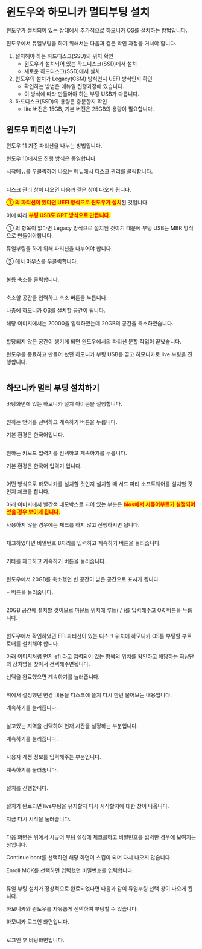 # 윈도우와 하모니카 멀티부팅 설치

윈도우가 설치되어 있는 상태에서 추가적으로 하모니카 OS를 설치하는 방법입니다.

윈도우에서 듀얼부팅을 하기 위해서는 다음과 같은 확인 과정을 거쳐야 합니다.

1. 설치해야 하는 하드디스크(SSD)의 위치 확인
   * 윈도우가 설치되어 있는 하드디스크(SSD)에서 설치
   * 새로운 하드디스크(SSD)에서 설치
2. 윈도우의 설치가 Legacy(CSM) 방식인지 UEFI 방식인지 확인
   * 확인하는 방법은 매뉴얼 진행과정에 있습니다.
   * 이 방식에 따라 만들어야 하는 부팅 USB가 다릅니다.
3. 하드디스크(SSD)의 용량은 충분한지 확인
   * lite 버전은 15GB, 기본 버전은 25GB의 용량이 필요합니다.



## 윈도우 파티션 나누기

윈도우 11 기준 파티션을 나누는 방법입니다.

윈도우 10에서도 진행 방식은 동일합니다.



시작메뉴를 우클릭하여 나오는 메뉴에서 디스크 관리를 클릭합니다.

<figure><img src="../.gitbook/assets/dualboot_01.png" alt=""><figcaption></figcaption></figure>

디스크 관리 창이 나오면 다음과 같은 창이 나오게 됩니다.

<mark style="color:red;">**① 의 파티션이 있다면 UEFI 방식으로 윈도우가 설치**</mark>된 것입니다.

이에 따라 <mark style="color:red;">**부팅 USB도 GPT 방식으로 만듭니다.**</mark>

① 의 항목이 없다면 Legacy 방식으로 설치된 것이기 때문에 부팅 USB는 MBR 방식으로 만들어야합니다.

듀얼부팅을 하기 위해 파티션을 나누어야 합니다.

② 에서 마우스를 우클릭합니다.

<figure><img src="../.gitbook/assets/dualboot_02.png" alt=""><figcaption></figcaption></figure>

불륨 축소를 클릭합니다.

<figure><img src="../.gitbook/assets/dualboot_03.png" alt=""><figcaption></figcaption></figure>

축소할 공간을 입력하고 축소 버튼을 누릅니다.

나중에 하모니카 OS를 설치할 공간이 됩니다.

해당 이미지에서는 20000을 입력하였는데 20GB의 공간을 축소하였습니다.

<figure><img src="../.gitbook/assets/dualboot_04.png" alt=""><figcaption></figcaption></figure>

할당되지 않은 공간이 생기게 되면 윈도우에서의 파티션 분할 작업이 끝났습니다.

윈도우를 종료하고 만들어 놨던 하모니카 부팅 USB를 꽂고 하모니카로 live 부팅을 진행합니다.

<figure><img src="../.gitbook/assets/dualboot_05.png" alt=""><figcaption></figcaption></figure>

## 하모니카 멀티 부팅 설치하기

바탕화면에 있는 하모니카 설치 아이콘을 실행합니다.

<figure><img src="../.gitbook/assets/image (14).png" alt=""><figcaption></figcaption></figure>

원하는 언어를 선택하고 계속하기 버튼을 누릅니다.

기본 환경은 한국어입니다.

<figure><img src="../.gitbook/assets/image (17).png" alt=""><figcaption></figcaption></figure>

원하는 키보드 입력기를 선택하고 계속하기를 누릅니다.

기본 환경은 한국어 입력기 입니다.

<figure><img src="../.gitbook/assets/image (18).png" alt=""><figcaption></figcaption></figure>

어떤 방식으로 하모니카를 설치할 것인지 설치할 때 서드 파티 소프트웨어를 설치할 것인지 체크를 합니다.

아래 이미지에서 빨간색 네모박스로 되어 있는 부분은 <mark style="color:red;">**bios에서 시큐어부트가 설정되어 있을 경우 보이게 됩니다.**</mark>

사용하지 않을 경우에는 체크를 하지 않고 진행하시면 됩니다.

<figure><img src="../.gitbook/assets/dualboot_09.png" alt=""><figcaption></figcaption></figure>

체크하였다면 비밀번호 8자리를 입력하고 계속하기 버튼을 눌러줍니다.

<figure><img src="../.gitbook/assets/dualboot_10.png" alt=""><figcaption></figcaption></figure>

기타를 체크하고 계속하기 버튼을 눌러줍니다.

<figure><img src="../.gitbook/assets/dualboot_11.png" alt=""><figcaption></figcaption></figure>

윈도우에서 20GB를 축소했던 빈 공간이 남은 공간으로 표시가 됩니다.

\+ 버튼을 눌러줍니다.

<figure><img src="../.gitbook/assets/dualboot_12.png" alt=""><figcaption></figcaption></figure>

20GB 공간에 설치할 것이므로 마운트 위치에 루트( / )를 입력해주고 OK 버튼을 누릅니다.

<figure><img src="../.gitbook/assets/dualboot_13.png" alt=""><figcaption></figcaption></figure>

윈도우에서 확인하였던 EFI 파티션이 있는 디스크 위치에 하모니카 OS를 부팅할 부트로더를 설치해야 합니다.

아래 이미지처럼 먼저 efi 라고 입력되어 있는 항목의 위치를 확인하고 해당하는 최상단의 장치명을 찾아서 선택해주면됩니다.

선택을 완료했으면 계속하기를 눌러줍니다.

<figure><img src="../.gitbook/assets/dualboot_14.png" alt=""><figcaption></figcaption></figure>

위에서 설정했던 변경 내용을 디스크에 쓸지 다시 한번 물어보는 내용입니다.

계속하기를 눌러줍니다.

<figure><img src="../.gitbook/assets/dualboot_15.png" alt=""><figcaption></figcaption></figure>

살고있는 지역을 선택하여 현재 시간을 설정하는 부분입니다.

계속하기를 눌러줍니다.

<figure><img src="../.gitbook/assets/dualboot_16.png" alt=""><figcaption></figcaption></figure>

사용자 계정 정보를 입력해주는 부분입니다.

계속하기를 눌러줍니다.

<figure><img src="../.gitbook/assets/dualboot_17.png" alt=""><figcaption></figcaption></figure>

설치를 진행합니다.

<figure><img src="../.gitbook/assets/image (19).png" alt=""><figcaption></figcaption></figure>

설치가 완료되면 live부팅을 유지할지 다시 시작할지에 대한 창이 나옵니다.

지금 다시 시작을 눌러줍니다.

<figure><img src="../.gitbook/assets/image (20).png" alt=""><figcaption></figcaption></figure>

다음 화면은 위에서 시큐어 부팅 설정에 체크를하고 비밀번호를 입력한 경우에 보여지는 창입니다.

Continue boot를 선택하면 해당 화면이 스킵이 되며 다시 나오지 않습니다.

Enroll MOK를 선택하면 입력했던 비밀번호를 입력합니다.

<figure><img src="../.gitbook/assets/dualboot_22.png" alt=""><figcaption></figcaption></figure>

듀얼 부팅 설치가 정상적으로 완료되었다면 다음과 같이 듀얼부팅 선택 창이 나오게 됩니다.

하모니카와 윈도우를 자유롭게 선택하여 부팅할 수 있습니다.



하모니카 로그인 화면입니다.

<figure><img src="../.gitbook/assets/image (21).png" alt=""><figcaption></figcaption></figure>

로그인 후 바탕화면입니다.

<figure><img src="../.gitbook/assets/image (22).png" alt=""><figcaption></figcaption></figure>

